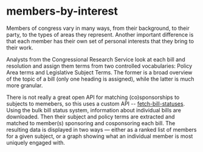 # members-by-interest

Members of congress vary in many ways, from their background, to their party, to the types of areas they represent. Another important difference is that each member has their own set of personal interests that they bring to their work.

Analysts from the Congressional Research Service look at each bill and resolution and assign them terms from two controlled vocabularies: Policy Area terms and Legislative Subject Terms. The former is a broad overview of the topic of a bill (only one heading is assigned), while the latter is much more granular.

There is not really a great open API for matching (co)sponsorships to subjects to memebers, so this uses a custom API -- [fetch-bill-statuses](https://github.com/esperr/fetch-bill-statuses).
Using the bulk bill status system, information about individual bills are downloaded. Then their subject and policy terms are extracted and matched to member(s) sponsoring and cosponsoring each bill. The resulting data is displayed in two ways — either as a ranked list of members for a given subject, or a graph showing what an individual member is most uniquely engaged with.
